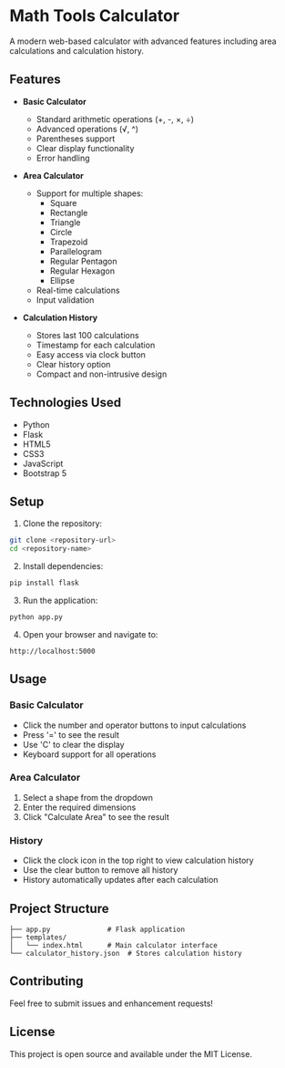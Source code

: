 # Math Tools Calculator

A modern web-based calculator with advanced features including area calculations and calculation history.

## Features

- **Basic Calculator**
  - Standard arithmetic operations (+, -, ×, ÷)
  - Advanced operations (√, ^)
  - Parentheses support
  - Clear display functionality
  - Error handling

- **Area Calculator**
  - Support for multiple shapes:
    - Square
    - Rectangle
    - Triangle
    - Circle
    - Trapezoid
    - Parallelogram
    - Regular Pentagon
    - Regular Hexagon
    - Ellipse
  - Real-time calculations
  - Input validation

- **Calculation History**
  - Stores last 100 calculations
  - Timestamp for each calculation
  - Easy access via clock button
  - Clear history option
  - Compact and non-intrusive design

## Technologies Used

- Python
- Flask
- HTML5
- CSS3
- JavaScript
- Bootstrap 5

## Setup

1. Clone the repository:
```bash
git clone <repository-url>
cd <repository-name>
```

2. Install dependencies:
```bash
pip install flask
```

3. Run the application:
```bash
python app.py
```

4. Open your browser and navigate to:
```
http://localhost:5000
```

## Usage

### Basic Calculator
- Click the number and operator buttons to input calculations
- Press '=' to see the result
- Use 'C' to clear the display
- Keyboard support for all operations

### Area Calculator
1. Select a shape from the dropdown
2. Enter the required dimensions
3. Click "Calculate Area" to see the result

### History
- Click the clock icon in the top right to view calculation history
- Use the clear button to remove all history
- History automatically updates after each calculation

## Project Structure

```
├── app.py              # Flask application
├── templates/
│   └── index.html      # Main calculator interface
└── calculator_history.json  # Stores calculation history
```

## Contributing

Feel free to submit issues and enhancement requests!

## License

This project is open source and available under the MIT License. 

